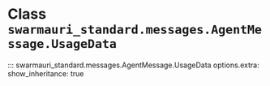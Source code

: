 # Class `swarmauri_standard.messages.AgentMessage.UsageData`

::: swarmauri_standard.messages.AgentMessage.UsageData
    options.extra:
      show_inheritance: true

